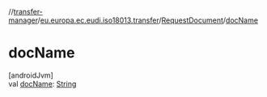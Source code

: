 //[transfer-manager](../../../index.md)/[eu.europa.ec.eudi.iso18013.transfer](../index.md)/[RequestDocument](index.md)/[docName](doc-name.md)

# docName

[androidJvm]\
val [docName](doc-name.md): [String](https://kotlinlang.org/api/latest/jvm/stdlib/kotlin/-string/index.html)
